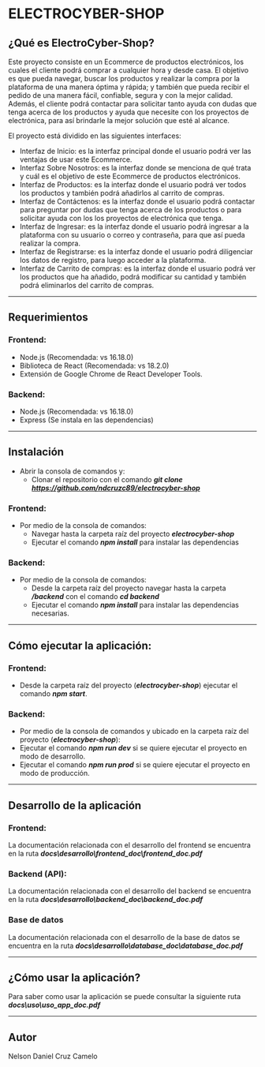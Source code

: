 # ELECTROCYBER-SHOP

## ¿Qué es ElectroCyber-Shop?
Este proyecto consiste en un Ecommerce de productos electrónicos, los cuales el cliente podrá comprar a cualquier hora y desde casa. El objetivo es que pueda navegar, buscar los productos y realizar la compra por la plataforma de una manera óptima y rápida; y también que pueda recibir el pedido de una manera fácil, confiable, segura y con la mejor calidad. Además, el cliente podrá contactar para solicitar tanto ayuda con dudas que tenga acerca de los productos y ayuda que necesite con los proyectos de electrónica, para así brindarle la mejor solución que esté al alcance. 

El proyecto está dividido en las siguientes interfaces:
- Interfaz de Inicio: es la interfaz principal donde el usuario podrá ver las ventajas de usar este Ecommerce.
- Interfaz Sobre Nosotros: es la interfaz donde se menciona de qué trata y cuál es el objetivo de este Ecommerce de productos electrónicos.
- Interfaz de Productos: es la interfaz donde el usuario podrá ver todos los productos y también podrá añadirlos al carrito de compras. 
- Interfaz de Contáctenos: es la interfaz donde el usuario podrá contactar para preguntar por dudas que tenga acerca de los productos o para solicitar ayuda con los los proyectos de electrónica que tenga. 
- Interfaz de Ingresar: es la interfaz donde el usuario podrá ingresar a la plataforma con su usuario o correo y contraseña, para que así pueda realizar la compra. 
- Interfaz de Registrarse: es la interfaz donde el usuario podrá diligenciar los datos de registro, para luego acceder a la plataforma. 
- Interfaz de Carrito de compras: es la interfaz donde el usuario podrá ver los productos que ha añadido, podrá modificar su cantidad y también podrá eliminarlos del carrito de compras. 

---
## Requerimientos
### Frontend:
- Node.js (Recomendada: vs 16.18.0)
- Biblioteca de React (Recomendada: vs 18.2.0)
- Extensión de Google Chrome de React Developer Tools. 

### Backend:
- Node.js (Recomendada: vs 16.18.0)
- Express (Se instala en las dependencias)

---
## Instalación
- Abrir la consola de comandos y:
  - Clonar el repositorio con el comando ***git clone https://github.com/ndcruzc89/electrocyber-shop***
### Frontend:
- Por medio de la consola de comandos:
  - Navegar hasta la carpeta raíz del proyecto ***electrocyber-shop***
  - Ejecutar el comando ***npm install*** para instalar las dependencias
  
### Backend: 
- Por medio de la consola de comandos:
  - Desde la carpeta raíz del proyecto navegar hasta la carpeta ***/backend*** con el comando ***cd backend***
  - Ejecutar el comando ***npm install*** para instalar las dependencias necesarias. 

---
## Cómo ejecutar la aplicación:
### Frontend:  
- Desde la carpeta raíz del proyecto (***electrocyber-shop***) ejecutar el comando ***npm start***.

### Backend:
- Por medio de la consola de comandos y ubicado en la carpeta raíz del proyecto (***electrocyber-shop***):
- Ejecutar el comando ***npm run dev*** si se quiere ejecutar el proyecto en modo de desarrollo.
- Ejecutar el comando ***npm run prod*** si se quiere ejecutar el proyecto en modo de producción. 

---
## Desarrollo de la aplicación

### Frontend:
La documentación relacionada con el desarrollo del frontend se encuentra en la ruta ***docs\desarrollo\frontend_doc\frontend_doc.pdf***

### Backend (API):
La documentación relacionada con el desarrollo del backend se encuentra en la ruta ***docs\desarrollo\backend_doc\backend_doc.pdf***

### Base de datos
La documentación relacionada con el desarrollo de la base de datos se encuentra en la ruta ***docs\desarrollo\database_doc\database_doc.pdf***

---
## ¿Cómo usar la aplicación?
Para saber como usar la aplicación se puede consultar la siguiente ruta ***docs\uso\uso_app_doc.pdf***

---
## Autor 
Nelson Daniel Cruz Camelo